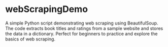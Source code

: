 # webScrapingDemo
A simple Python script demonstrating web scraping using BeautifulSoup. The code extracts book titles and ratings from a sample website and stores the data in a dictionary. Perfect for beginners to practice and explore the basics of web scraping.
